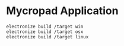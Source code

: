 # Mycropad Application

```
electronize build /target win
electronize build /target osx
electronize build /target linux
```